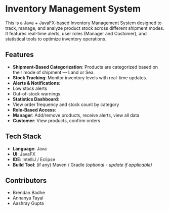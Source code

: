 # Inventory Management System

This is a Java + JavaFX-based Inventory Management System designed to track, manage, and analyze product stock across different shipment modes. It features real-time alerts, user roles (Manager and Customer), and statistical tools to optimize inventory operations.

##  Features

-  **Shipment-Based Categorization**: Products are categorized based on their mode of shipment — Land or Sea.
-  **Stock Tracking**: Monitor inventory levels with real-time updates.
-  **Alerts & Notifications**:
  - Low stock alerts
  - Out-of-stock warnings
-  **Statistics Dashboard**:
  - View order frequency and stock count by category
-  **Role-Based Access**:
  - **Manager**: Add/remove products, receive alerts, view all data
  - **Customer**: View products, confirm orders

## Tech Stack

- **Language**: Java
- **UI**: JavaFX
- **IDE**: IntelliJ / Eclipse
- **Build Tool**: (if any) Maven / Gradle *(optional - update if applicable)*

##  Contributors

- Brendan Badhe  
- Annanya Tayal
- Aashray Gupta

